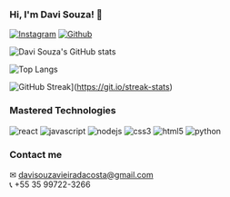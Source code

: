 ### Hi, I'm Davi Souza! 👋

[![Instagram](https://img.shields.io/badge/Instagram-E4405F?style=for-the-badge&logo=instagram&logoColor=white)](https://instagram.com/itsdavisouza)
[![Github](https://img.shields.io/badge/GitHub-100000?style=for-the-badge&logo=github&logoColor=white)](https://github.com/devdavisvc)

![Davi Souza's GitHub stats](https://github-readme-stats.vercel.app/api?username=devdavisvc&show_icons=true&theme=tokyonight)

![Top Langs](https://github-readme-stats.vercel.app/api/top-langs/?username=devdavisvc&langs_count=8&layout=compact&theme=tokyonight)

![GitHub Streak](https://streak-stats.demolab.com/?user=devdavisvc&theme=tokyonight)](https://git.io/streak-stats)

### Mastered Technologies

<div style="display: inline-block">
    <img align="center" alt="react" src="https://img.shields.io/badge/React-20232A?style=for-the-badge&logo=react&logoColor=61DAFB"/>
    <img align="center" alt="javascript" src="https://img.shields.io/badge/JavaScript-F7DF1E?style=for-the-badge&logo=javascript&logoColor=black"/>
    <img align="center" alt="nodejs" src="https://img.shields.io/badge/Node.js-43853D?style=for-the-badge&logo=node.js&logoColor=white"/>
    <img align="center" alt="css3" src="https://img.shields.io/badge/CSS3-1572B6?style=for-the-badge&logo=css3&logoColor=white"/>
    <img align="center" alt="html5" src="https://img.shields.io/badge/HTML5-E34F26?style=for-the-badge&logo=html5&logoColor=white"/>
    <img align="center" alt="python" src="https://img.shields.io/badge/Python-3776AB?style=for-the-badge&logo=python&logoColor=white"/>
</div>

### Contact me
<span>✉ davisouzavieiradacosta@gmail.com</span>
<br />
<span>📞 +55 35 99722-3266</span>
